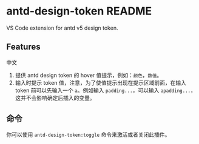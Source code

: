 # antd-design-token README

VS Code extension for antd v5 design token.

## Features

中文

1. 提供 antd design token 的 hover 值提示，例如：`颜色`，`数值`。
2. 输入时提示 token 值，注意，为了使值提示出现在提示区域前面，在输入 token 前可以先输入一个 `a`。例如输入 `padding...`，可以输入 `apadding...`，这并不会影响确定后插入的变量。

## 命令

你可以使用 `antd-design-token:toggle` 命令来激活或者关闭此插件。
